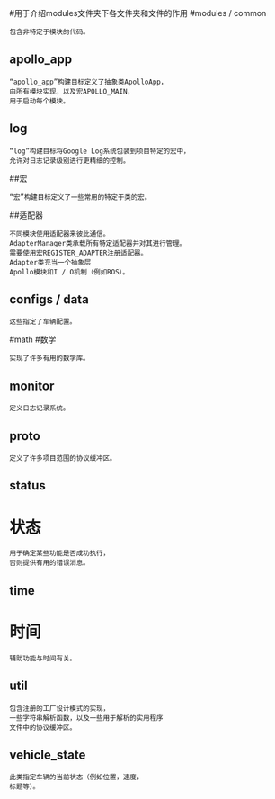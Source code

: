 #用于介绍modules文件夹下各文件夹和文件的作用
#modules / common

```
包含非特定于模块的代码。
```

## apollo_app
```
“apollo_app”构建目标定义了抽象类ApolloApp，
由所有模块实现，以及宏APOLLO_MAIN，
用于启动每个模块。
```

## log
```
“log”构建目标将Google Log系统包装到项目特定的宏中，
允许对日志记录级别进行更精细的控制。
```

##宏
```
“宏”构建目标定义了一些常用的特定于类的宏。
```

##适配器
```
不同模块使用适配器来彼此通信。
AdapterManager类承载所有特定适配器并对其进行管理。
需要使用宏REGISTER_ADAPTER注册适配器。
Adapter类充当一个抽象层
Apollo模块和I / O机制（例如ROS）。
```


## configs / data
```
这些指定了车辆配置。
```
#math
#数学
```
实现了许多有用的数学库。
```

## monitor
```
定义日志记录系统。
```

## proto
```
定义了许多项目范围的协议缓冲区。
```
## status
# 状态
```
用于确定某些功能是否成功执行，
否则提供有用的错误消息。
```
## time
# 时间
```
辅助功能与时间有关。
```

## util
```
包含注册的工厂设计模式的实现，
一些字符串解析函数，以及一些用于解析的实用程序
文件中的协议缓冲区。
```

## vehicle_state
```
此类指定车辆的当前状态（例如位置，速度，
标题等）。
```

